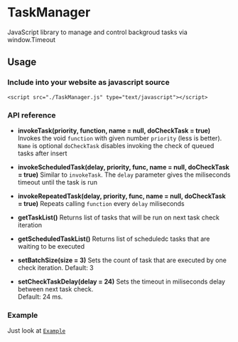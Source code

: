 # TaskManager
JavaScript library to manage and control backgroud tasks via window.Timeout

## Usage
### Include into your website as javascript source
```<script src="./TaskManager.js" type="text/javascript"></script>```

### API reference
 - **invokeTask(priority, function, name = null, doCheckTask = true)**<br>
 Invokes the void ```function``` with given number ```priority``` (less is better).
 ```Name``` is optional
 ```doCheckTask``` disables invoking the check of queued tasks after insert
 
 - **invokeScheduledTask(delay, priority, func, name = null, doCheckTask = true)**
 Similar to ```invokeTask```. The ```delay``` parameter gives the miliseconds timeout until the task is run

 - **invokeRepeatedTask(delay, priority, func, name = null, doCheckTask = true)**
Repeats calling ```function``` every  ```delay``` miliseconds
 
 - **getTaskList()**
 Returns list of tasks that will be run on next task check iteration
 
 - **getScheduledTaskList()**
 Returns list of scheduledc tasks that are waiting to be executed
 
 - **setBatchSize(size = 3)**
 Sets the count of task that are executed by one check iteration.
 Default: 3
 
 - **setCheckTaskDelay(delay = 24)**
 Sets the timeout in miliseconds  delay between next task check.
 <br>Default: 24 ms.

### Example
Just look at
[`Example`](https://github.com/birko/TaskManager/blob/master/index.html)

